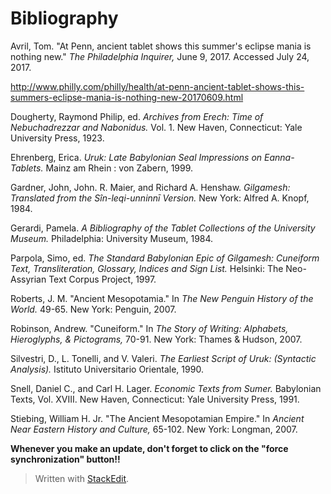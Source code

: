 # Bibliography

Avril, Tom. "At Penn, ancient tablet shows this summer's eclipse mania is nothing new." *The Philadelphia Inquirer,* June 9, 2017. Accessed July 24, 2017. 
	
http://www.philly.com/philly/health/at-penn-ancient-tablet-shows-this-summers-eclipse-mania-is-nothing-new-20170609.html

Dougherty, Raymond Philip, ed. *Archives from Erech: Time of Nebuchadrezzar and Nabonidus.* Vol. 1.  New Haven, Connecticut: Yale University Press, 1923.
 
Ehrenberg, Erica. *Uruk: Late Babylonian Seal Impressions on Eanna-Tablets.* Mainz am Rhein : von Zabern, 1999. 

Gardner, John, John. R. Maier, and Richard A. Henshaw. *Gilgamesh: Translated from the Sîn-leqi-unninnī Version.* New York: Alfred A. Knopf, 1984.

Gerardi, Pamela. *A Bibliography of the Tablet Collections of the University Museum.* Philadelphia: University Museum, 1984.

Parpola, Simo, ed. *The Standard Babylonian Epic of Gilgamesh: Cuneiform Text, Transliteration, Glossary, Indices and Sign List.* Helsinki: The Neo-Assyrian Text Corpus Project, 1997.

Roberts, J. M. "Ancient Mesopotamia." In *The New Penguin History of the World.* 49-65. New York: Penguin, 2007.

Robinson, Andrew. "Cuneiform." In *The Story of Writing: Alphabets, Hieroglyphs, & Pictograms,* 70-91. New York: Thames & Hudson, 2007. 

Silvestri, D., L. Tonelli, and V. Valeri. *The Earliest Script of Uruk: (Syntactic Analysis).* Istituto Universitario Orientale, 1990.

Snell, Daniel C., and Carl H. Lager. *Economic Texts from Sumer.* Babylonian Texts, Vol. XVIII. New Haven, Connecticut: Yale University Press, 1991. 

Stiebing, William H. Jr. "The Ancient Mesopotamian Empire." In *Ancient Near Eastern History and Culture,* 65-102. New York: Longman, 2007.


**Whenever you make an update, don't forget to click on the "force synchronization" button!!**


> Written with [StackEdit](https://stackedit.io/).























































































































































































































































































































































































































































































































































































































































































































































































































 































































































































































































































































































































































































































